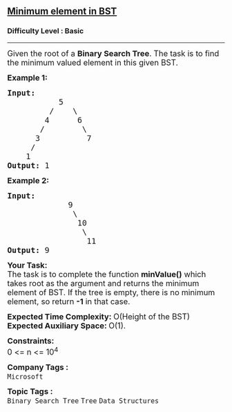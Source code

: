 <h2><a href="https://www.geeksforgeeks.org/problems/minimum-element-in-bst/1">Minimum element in BST</a></h2><h3>Difficulty Level : Basic</h3><hr><div class="problems_problem_content__Xm_eO" element-id="131"><p element-id="130"><span style="font-size: 18px;" element-id="129">Given the root of a <strong element-id="128">Binary Search Tree</strong>. The task is to find the minimum valued element in this given BST. </span></p>
<p element-id="127"><span style="font-size: 18px;" element-id="126"><strong element-id="125">Example 1:</strong></span></p>
<pre element-id="124"><span style="font-size: 18px;" element-id="123"><strong element-id="122">Input:
</strong>&nbsp;&nbsp;&nbsp;&nbsp;&nbsp;&nbsp;&nbsp;&nbsp;&nbsp;&nbsp; 5
 &nbsp;&nbsp;&nbsp;&nbsp;&nbsp;&nbsp;&nbsp; /&nbsp;&nbsp;&nbsp; \
 &nbsp;&nbsp;&nbsp;&nbsp;&nbsp;&nbsp; 4&nbsp;&nbsp;&nbsp;&nbsp;&nbsp; 6
 &nbsp; &nbsp;&nbsp;  /&nbsp;&nbsp;&nbsp;&nbsp;&nbsp;&nbsp;&nbsp;&nbsp;\
 &nbsp;&nbsp;   3&nbsp; &nbsp;&nbsp;&nbsp;&nbsp;&nbsp; &nbsp;&nbsp;7
 &nbsp;&nbsp;  /
&nbsp; &nbsp; 1
<strong element-id="121">Output: </strong>1
</span></pre>
<p element-id="120"><span style="font-size: 18px;" element-id="119"><strong element-id="118">Example 2:</strong></span></p>
<pre element-id="117"><span style="font-size: 18px;" element-id="116"><strong element-id="115">Input:
</strong>&nbsp; &nbsp; &nbsp; &nbsp; &nbsp; &nbsp; &nbsp;9
 &nbsp; &nbsp; &nbsp; &nbsp; &nbsp; &nbsp; &nbsp;\
 &nbsp; &nbsp; &nbsp; &nbsp; &nbsp; &nbsp; &nbsp; 10
 &nbsp; &nbsp; &nbsp; &nbsp; &nbsp; &nbsp; &nbsp;  \
 &nbsp; &nbsp; &nbsp; &nbsp; &nbsp; &nbsp; &nbsp; &nbsp;&nbsp;11
<strong element-id="114">Output: </strong>9
</span></pre>
<p element-id="113"><span style="font-size: 18px;" element-id="112"><strong element-id="111">Your Task:</strong><br element-id="110">The task is to complete the function <strong element-id="109">minValue()</strong> which takes root as the argument and returns the minimum element of BST.&nbsp;If the tree is empty, there is no minimum element, so return&nbsp;<strong element-id="108">-1</strong> in that case.</span></p>
<p element-id="107"><span style="font-size: 18px;" element-id="106"><strong element-id="105">Expected Time Complexity:&nbsp;</strong>O(Height of the BST)<br element-id="104"><strong element-id="103">Expected Auxiliary Space:&nbsp;</strong>O(1).</span></p>
<p element-id="102"><span style="font-size: 18px;" element-id="101"><strong element-id="100">Constraints:</strong><br element-id="99">0 &lt;= n &lt;= 10<sup element-id="98">4</sup></span></p></div><p><span style=font-size:18px><strong>Company Tags : </strong><br><code>Microsoft</code>&nbsp;<br><p><span style=font-size:18px><strong>Topic Tags : </strong><br><code>Binary Search Tree</code>&nbsp;<code>Tree</code>&nbsp;<code>Data Structures</code>&nbsp;